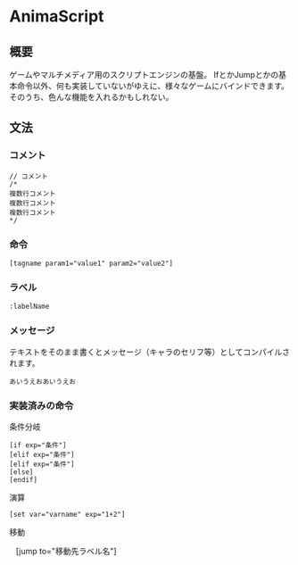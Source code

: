 # AnimaScript
## 概要
ゲームやマルチメディア用のスクリプトエンジンの基盤。
IfとかJumpとかの基本命令以外、何も実装していないがゆえに、様々なゲームにバインドできます。
そのうち、色んな機能を入れるかもしれない。

## 文法
### コメント

    // コメント
    /*
    複数行コメント
    複数行コメント
    複数行コメント
    */

### 命令

    [tagname param1="value1" param2="value2"]

### ラベル

    :labelName

### メッセージ

テキストをそのまま書くとメッセージ（キャラのセリフ等）としてコンパイルされます。

    あいうえおあいうえお

### 実装済みの命令

条件分岐

    [if exp="条件"]
    [elif exp="条件"]
    [elif exp="条件"]
    [else]
    [endif]

演算

    [set var="varname" exp="1+2"]

移動

    [jump to="移動先ラベル名"]

